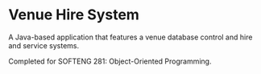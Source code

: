 # Venue Hire System

A Java-based application that features a venue database control and hire and service systems.

Completed for SOFTENG 281: Object-Oriented Programming.
